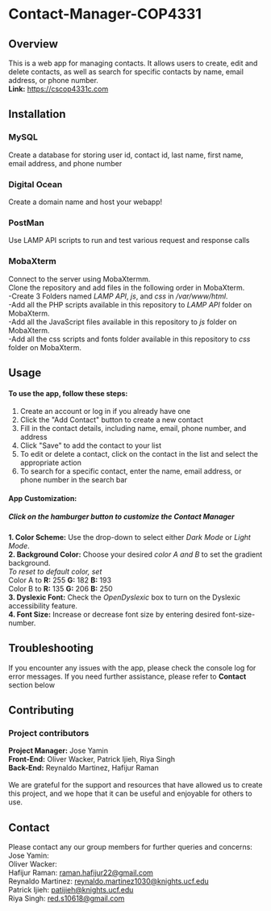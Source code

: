 # Contact-Manager-COP4331

## Overview
This is a web app for managing contacts. It allows users to create, edit and delete contacts, as well as search for specific contacts by name, email address, or phone number. <br/>
**Link:** https://cscop4331c.com

## Installation

### MySQL
Create a database for storing user id, contact id, last name, first name, email address, and phone number<br/>

### Digital Ocean
Create a domain name and host your webapp!<br/>

### PostMan
Use LAMP API scripts to run and test various request and response calls<br/>

### MobaXterm
Connect to the server using MobaXtermm. <br/>
Clone the repository and add files in the following order in MobaXterm. <br/>
-Create 3 Folders named _LAMP API_, _js_, and _css_ in _/var/www/html_. <br/>
-Add all the PHP scripts available in this repository to _LAMP API_ folder on MobaXterm. <br/>
-Add all the JavaScript files available in this repository to _js_ folder on MobaXterm. <br/>
-Add all the css scripts and fonts folder available in this repository to _css_ folder on MobaXterm. <br/>

## Usage
#### To use the app, follow these steps:

1. Create an account or log in if you already have one
2. Click the "Add Contact" button to create a new contact
3. Fill in the contact details, including name, email, phone number, and address
4. Click "Save" to add the contact to your list
5. To edit or delete a contact, click on the contact in the list and select the appropriate action
6. To search for a specific contact, enter the name, email address, or phone number in the search bar

#### App Customization:
##### Click on the hamburger button to customize the Contact Manager
**1. Color Scheme:** Use the drop-down to select either _Dark Mode_ or _Light Mode_. <br/>
**2. Background Color:** Choose your desired _color A and B_ to set the gradient background. <br/>
   _To reset to default color, set_ <br/>
   Color A to **R:** 255 **G:** 182 **B:** 193 <br/>
   Color B to **R:** 135 **G:** 206 **B:** 250 <br/>
**3. Dyslexic Font:** Check the _OpenDyslexic_ box to turn on the Dyslexic accessibility feature. <br/> 
**4. Font Size:** Increase or decrease font size by entering desired font-size-number. <br/>

## Troubleshooting
If you encounter any issues with the app, please check the console log for error messages. If you need further assistance, please refer to **Contact** section below

## Contributing
### Project contributors
**Project Manager:** Jose Yamin <br/>
**Front-End:** Oliver Wacker, Patrick Ijieh, Riya Singh <br/>
**Back-End:** Reynaldo Martinez, Hafijur Raman <br/> <br/>
We are grateful for the support and resources that have allowed us to create this project, and we hope that it can be useful and enjoyable for others to use.

## Contact
Please contact any our group members for further queries and concerns:<br/>
Jose Yamin: <br/>
Oliver Wacker: <br/>
Hafijur Raman: raman.hafijur22@gmail.com <br/>
Reynaldo Martinez: reynaldo.martinez1030@knights.ucf.edu <br/>
Patrick Ijieh: patijieh@knights.ucf.edu <br/>
Riya Singh: red.s10618@gmail.com <br/>
